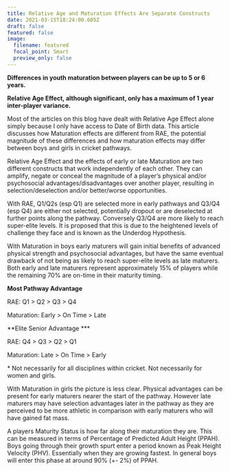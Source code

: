 ```yaml
---
title: Relative Age and Maturation Effects Are Separate Constructs
date: 2021-03-15T18:24:00.605Z
draft: false
featured: false
image:
  filename: featured
  focal_point: Smart
  preview_only: false
---
```

**Differences in youth maturation between players can be up to 5 or 6 years.**

**Relative Age Effect, although significant, only has a maximum of 1 year inter-player variance.**

Most of the articles on this blog have dealt with Relative Age Effect alone simply because I only have access to Date of Birth data. This article discusses how Maturation effects are different from RAE, the potential magnitude of these differences and how maturation effects may differ between boys and girls in cricket pathways.  

Relative Age Effect and the effects of early or late Maturation are two different constructs that work independently of each other. They can amplify, negate or conceal the magnitude of a player’s physical and/or psychosocial advantages/disadvantages over another player, resulting in selection/deselection and/or better/worse opportunities.

With RAE, Q1/Q2s (esp Q1) are selected more in early pathways and Q3/Q4 (esp Q4) are either not selected, potentially dropout or are deselected at further points along the pathway. Conversely Q3/Q4 are more likely to reach super-elite levels. It is proposed that this is due to the heightened levels of challenge they face and is known as the Underdog Hypothesis.

With Maturation in boys early maturers will gain initial benefits of advanced physical strength and psychosocial advantages, but have the same eventual drawback of not being as likely to reach super-elite levels as late maturers. Both early and late maturers represent approximately 15% of players while the remaining 70% are on-time in their maturity timing.

**Most Pathway Advantage**

RAE: Q1 > Q2 > Q3 > Q4

Maturation: Early > On Time > Late

**Elite Senior Advantage ***

RAE: Q4 > Q3 > Q2 > Q1

Maturation: Late > On Time > Early

\* Not necessarily for all disciplines within cricket. Not necessarily for women and girls.

With Maturation in girls the picture is less clear. Physical advantages can be present for early maturers nearer the start of the pathway. However late maturers may have selection advantages later in the pathway as they are perceived to be more athletic in comparison with early maturers who will have gained fat mass.  

A players Maturity Status is how far along their maturation they are. This can be measured in terms of Percentage of Predicted Adult Height (PPAH). Boys going through their growth spurt enter a period known as Peak Height Velocity (PHV). Essentially when they are growing fastest. In general boys will enter this phase at around 90% (+- 2%) of PPAH.